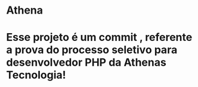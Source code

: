 # Athena
# Esse projeto é um commit , referente a prova do processo seletivo para desenvolvedor PHP da Athenas Tecnologia!
